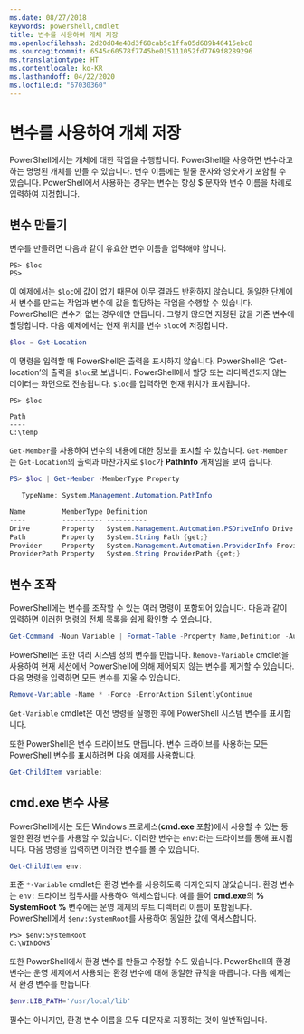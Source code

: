 ```yaml
---
ms.date: 08/27/2018
keywords: powershell,cmdlet
title: 변수를 사용하여 개체 저장
ms.openlocfilehash: 2d20d84e48d3f68cab5c1ffa05d689b46415ebc8
ms.sourcegitcommit: 6545c60578f7745be015111052fd7769f8289296
ms.translationtype: HT
ms.contentlocale: ko-KR
ms.lasthandoff: 04/22/2020
ms.locfileid: "67030360"
---
```

# <a name="using-variables-to-store-objects"></a>변수를 사용하여 개체 저장

PowerShell에서는 개체에 대한 작업을 수행합니다. PowerShell을 사용하면 변수라고 하는 명명된 개체를 만들 수 있습니다.
변수 이름에는 밑줄 문자와 영숫자가 포함될 수 있습니다. PowerShell에서 사용하는 경우는 변수는 항상 \$ 문자와 변수 이름을 차례로 입력하여 지정합니다.

## <a name="creating-a-variable"></a>변수 만들기

변수를 만들려면 다음과 같이 유효한 변수 이름을 입력해야 합니다.

```
PS> $loc
PS>
```

이 예제에서는 `$loc`에 값이 없기 때문에 아무 결과도 반환하지 않습니다. 동일한 단계에서 변수를 만드는 작업과 변수에 값을 할당하는 작업을 수행할 수 있습니다. PowerShell은 변수가 없는 경우에만 만듭니다.
그렇지 않으면 지정된 값을 기존 변수에 할당합니다. 다음 예제에서는 현재 위치를 변수 `$loc`에 저장합니다.

```powershell
$loc = Get-Location
```

이 명령을 입력할 때 PowerShell은 출력을 표시하지 않습니다. PowerShell은 ‘Get-location’의 출력을 `$loc`로 보냅니다. PowerShell에서 할당 또는 리디렉션되지 않는 데이터는 화면으로 전송됩니다. `$loc`를 입력하면 현재 위치가 표시됩니다.

```
PS> $loc

Path
----
C:\temp
```

`Get-Member`를 사용하여 변수의 내용에 대한 정보를 표시할 수 있습니다. `Get-Member`는 `Get-Location`의 출력과 마찬가지로 `$loc`가 **PathInfo** 개체임을 보여 줍니다.

```powershell
PS> $loc | Get-Member -MemberType Property

   TypeName: System.Management.Automation.PathInfo

Name         MemberType Definition
----         ---------- ----------
Drive        Property   System.Management.Automation.PSDriveInfo Drive {get;}
Path         Property   System.String Path {get;}
Provider     Property   System.Management.Automation.ProviderInfo Provider {...
ProviderPath Property   System.String ProviderPath {get;}
```

## <a name="manipulating-variables"></a>변수 조작

PowerShell에는 변수를 조작할 수 있는 여러 명령이 포함되어 있습니다. 다음과 같이 입력하면 이러한 명령의 전체 목록을 쉽게 확인할 수 있습니다.

```powershell
Get-Command -Noun Variable | Format-Table -Property Name,Definition -AutoSize -Wrap
```

PowerShell은 또한 여러 시스템 정의 변수를 만듭니다. `Remove-Variable` cmdlet을 사용하여 현재 세션에서 PowerShell에 의해 제어되지 않는 변수를 제거할 수 있습니다. 다음 명령을 입력하면 모든 변수를 지울 수 있습니다.

```powershell
Remove-Variable -Name * -Force -ErrorAction SilentlyContinue
```

`Get-Variable` cmdlet은 이전 명령을 실행한 후에 PowerShell 시스템 변수를 표시합니다.

또한 PowerShell은 변수 드라이브도 만듭니다. 변수 드라이브를 사용하는 모든 PowerShell 변수를 표시하려면 다음 예제를 사용합니다.

```powershell
Get-ChildItem variable:
```

## <a name="using-cmdexe-variables"></a>cmd.exe 변수 사용

PowerShell에서는 모든 Windows 프로세스(**cmd.exe** 포함)에서 사용할 수 있는 동일한 환경 변수를 사용할 수 있습니다. 이러한 변수는 `env:`라는 드라이브를 통해 표시됩니다. 다음 명령을 입력하면 이러한 변수를 볼 수 있습니다.

```powershell
Get-ChildItem env:
```

표준 `*-Variable` cmdlet은 환경 변수를 사용하도록 디자인되지 않았습니다. 환경 변수는 `env:` 드라이브 접두사를 사용하여 액세스합니다. 예를 들어 **cmd.exe**의 **% SystemRoot %** 변수에는 운영 체제의 루트 디렉터리 이름이 포함됩니다. PowerShell에서 `$env:SystemRoot`를 사용하여 동일한 값에 액세스합니다.

```
PS> $env:SystemRoot
C:\WINDOWS
```

또한 PowerShell에서 환경 변수를 만들고 수정할 수도 있습니다. PowerShell의 환경 변수는 운영 체제에서 사용되는 환경 변수에 대해 동일한 규칙을 따릅니다. 다음 예제는 새 환경 변수를 만듭니다.

```powershell
$env:LIB_PATH='/usr/local/lib'
```

필수는 아니지만, 환경 변수 이름을 모두 대문자로 지정하는 것이 일반적입니다.
